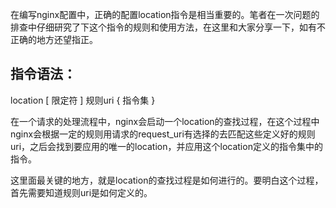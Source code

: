 在编写nginx配置中，正确的配置location指令是相当重要的。笔者在一次问题的排查中仔细研究了下这个指令的规则和使用方法，在这里和大家分享一下，如有不正确的地方还望指正。

## 指令语法：

location [ 限定符 ] 规则uri { 指令集 }

在一个请求的处理流程中，nginx会启动一个location的查找过程，在这个过程中nginx会根据一定的规则用请求的request_uri有选择的去匹配这些定义好的规则uri，之后会找到要应用的唯一的location，并应用这个location定义的指令集中的指令。

这里面最关键的地方，就是location的查找过程是如何进行的。要明白这个过程，首先需要知道规则uri是如何定义的。